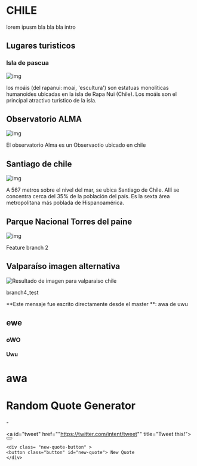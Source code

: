 # CHILE
lorem ipusm  bla bla bla intro
## Lugares turisticos
### Isla de pascua 
![img](https://upload.wikimedia.org/wikipedia/commons/thumb/9/9e/Plataforma_ceremonial_Ahu_Akivi_-_Isla_de_Pascua.jpg/240px-Plataforma_ceremonial_Ahu_Akivi_-_Isla_de_Pascua.jpg)

los moáis (del rapanui: moai, 'escultura') son estatuas monolíticas humanoides ubicadas en la isla de Rapa Nui (Chile). Los moáis son el principal atractivo turístico de la isla.

## Observatorio ALMA
![img](https://media.metrolatam.com/2019/04/02/observatorioalmachile-c97cbb3f2a9f04f20bf0f8f9465acb35-1200x800.jpg)

El observatorio Alma es un Observaotio ubicado en chile

## Santiago de chile
![img](https://southjets.com/wp-content/uploads/2019/04/Blog_Post_Chile.jpg)

A 567 metros sobre el nivel del mar, se ubica Santiago de Chile. Allí se concentra cerca del 35% de la población del país. Es la sexta área metropolitana más poblada de Hispanoamérica.

## Parque Nacional Torres del paine
![img](https://upload.wikimedia.org/wikipedia/commons/7/7e/Lago_grey_parque_nacional_torres_del_paine.jpg)

Feature branch 2

## Valparaíso imagen alternativa
![Resultado de imagen para valparaiso chile](https://heremag-prod-app-deps-s3heremagassets-bfie27mzpk03.s3.amazonaws.com/wp-content/uploads/2020/04/24121758/bailey-hall-KLwpGXi1FEI-unsplash-1200x794.jpg)

branch4_test

**Este mensaje fue escrito directamente desde el master **: awa de uwu
<h2>ewe</h2>
<h3>oWO</h3>
<h4>Uwu</h4>
<h1>awa</h1>


<h1>Random Quote Generator</h1>
<div class="white-box">
  <div class="quote">
    <i class="fa fa-quote-left fa-3x"></i> 
    <p class="random-quote"> <span id="text"></span></p>
  </div>
  <div class="random-author">- <span id="author"></span>
  </div>
  <div class= "buttons">
    
<a id="tweet" href=""https://twitter.com/intent/tweet"" title="Tweet this!"><button class= "button"><i class= "fa fa-twitter"></i></button></a>
    
    <div class= "new-quote-button" >
    <button class="button" id="new-quote"> New Quote
    </div>
  </div>
</div>